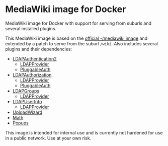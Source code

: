 MediaWiki image for Docker
==========================

MediaWiki image for Docker with support for serving from suburls and several
installed plugins.

This MediaWiki image is based on the [official -/mediawiki image][1] and
extended by a patch to serve from the suburl `/wiki`. Also includes
several plugins and their dependencies:

* [LDAPAuthentication2][2]
    * [LDAPProvider][6]
    * [PluggableAuth][7]
* [LDAPAuthorization][3]
    * [LDAPProvider][6]
    * [PluggableAuth][7]
* [LDAPGroups][4]
    * [LDAPProvider][6]
* [LDAPUserInfo][5]
    * [LDAPProvider][6]
* [UploadWizard][8]
* [Math][9]
* [Popups][10]

This image is intended for internal use and is currently not hardened
for use in a public network. Use at your own risk.

[1]: <https://hub.docker.com/_/mediawiki>
[2]: <https://www.mediawiki.org/wiki/Extension:LDAPAuthentication2>
[3]: <https://www.mediawiki.org/wiki/Extension:LDAPAuthorization>
[4]: <https://www.mediawiki.org/wiki/Extension:LDAPGroups>
[5]: <https://www.mediawiki.org/wiki/Extension:LDAPUserInfo>
[6]: <https://www.mediawiki.org/wiki/Extension:LDAPProvider>
[7]: <https://www.mediawiki.org/wiki/Extension:PluggableAuth>
[8]: <https://www.mediawiki.org/wiki/Extension:UploadWizard>
[9]: <https://www.mediawiki.org/wiki/Extension:Math>
[10]: <https://www.mediawiki.org/wiki/Extension:Popups>
